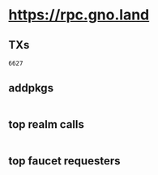 # https://rpc.gno.land

## TXs
```
6627
```

## addpkgs
```
```

## top realm calls
```
```

## top faucet requesters
```
```

